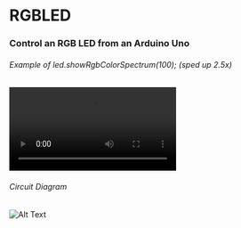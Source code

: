 <h1>RGBLED</h1>
<h3>Control an RGB LED from an Arduino Uno</h3>

<h6>Example of led.showRgbColorSpectrum(100); (sped up 2.5x)</h6>

![Alt Text](https://i.imgur.com/eigNi7I.mp4)

<h6>Circuit Diagram</h6>

![Alt Text](https://i.imgur.com/a73fE37.png)
